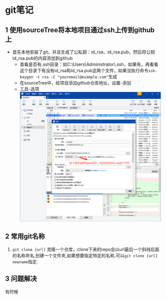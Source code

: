 # git笔记

## 1 使用sourceTree将本地项目通过ssh上传到github上

- 首先本地安装了git，并且生成了公私钥：id_rsa、id_rsa.pub，然后将公钥id_rsa.pub的内容添加到github
  - 查看是否有.ssh目录：如C:\Users\Administrator\\.ssh，如果有，再看看这个目录下有没有id_rsa和id_rsa.pub这两个文件，如果没执行命令`ssh-keygen -t rsa -C "youremail@example.com"`生成
  - 在sourceTree中，给项目添加github仓库地址，设置-添加
  - 工具-选项
    ![图1](../image/vscode01.png "图1")

## 2 常用git名称

1. `git clone [url]`
   克隆一个仓库，clone下来的repo会以url最后一个斜线后面的名称命名,创建一个文件夹,如果想要指定特定的名称,可以`git clone [url] newname`指定.

## 3 问题解决

有时候